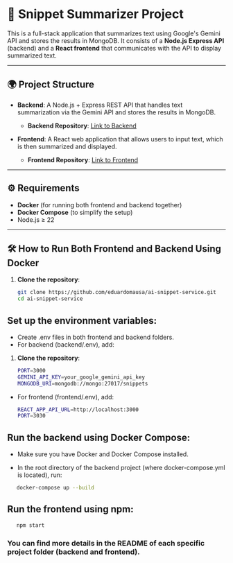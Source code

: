 # 📘 Snippet Summarizer Project

This is a full-stack application that summarizes text using Google's Gemini API and stores the results in MongoDB. It consists of a **Node.js Express API** (backend) and a **React frontend** that communicates with the API to display summarized text.

---

## 🌍 Project Structure

- **Backend**: A Node.js + Express REST API that handles text summarization via the Gemini API and stores the results in MongoDB.

  - **Backend Repository**: [Link to Backend](https://github.com/eduardomausa/ai-snippet-service/tree/master/backend)

- **Frontend**: A React web application that allows users to input text, which is then summarized and displayed.
  - **Frontend Repository**: [Link to Frontend](https://github.com/eduardomausa/ai-snippet-service/tree/master/frontend)

---

## ⚙️ Requirements

- **Docker** (for running both frontend and backend together)
- **Docker Compose** (to simplify the setup)
- Node.js ≥ 22

---

## 🛠️ How to Run Both Frontend and Backend Using Docker

1. **Clone the repository**:
   ```bash
   git clone https://github.com/eduardomausa/ai-snippet-service.git
   cd ai-snippet-service
   ```

## Set up the environment variables:

- Create .env files in both frontend and backend folders.
- For backend (backend/.env), add:

1. **Clone the repository**:

   ```bash
   PORT=3000
   GEMINI_API_KEY=your_google_gemini_api_key
   MONGODB_URI=mongodb://mongo:27017/snippets
   ```

- For frontend (frontend/.env), add:

  ```bash
  REACT_APP_API_URL=http://localhost:3000
  PORT=3030
  ```

## Run the backend using Docker Compose:

- Make sure you have Docker and Docker Compose installed.

- In the root directory of the backend project (where docker-compose.yml is located), run:

```bash
   docker-compose up --build
```

## Run the frontend using npm:

```bash
   npm start
```

### You can find more details in the README of each specific project folder (backend and frontend).

